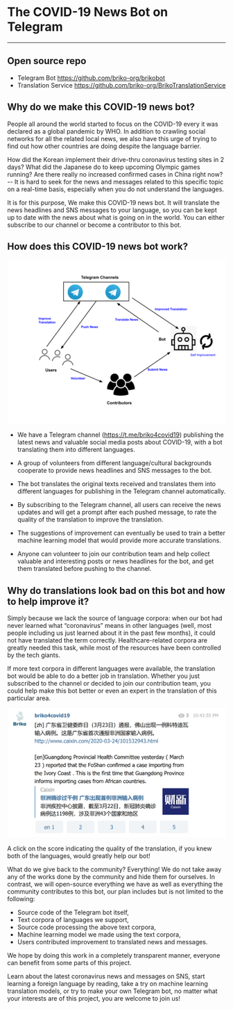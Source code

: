 # The COVID-19 News Bot on Telegram
----------
## Open source repo
* Telegram Bot https://github.com/briko-org/brikobot
* Translation Service https://github.com/briko-org/BrikoTranslationService

## Why do we make this COVID-19 news bot?
People all around the world started to focus on the COVID-19 every it was declared as a global pandemic by WHO. In addition to crawling social networks for all the related local news, we also have this urge of trying to find out how other countries are doing despite the language barrier. 

How did the Korean implement their drive-thru coronavirus testing sites in 2 days? What did the Japanese do to keep upcoming Olympic games running? Are there really no increased confirmed cases in China right now? -- It is hard to seek for the news and messages related to this specific topic on a real-time basis, especially when you do not understand the languages.

It is for this purpose, We make this COVID-19 news bot. It will translate the news headlines and SNS messages to your language, so you can be kept up to date with the news about what is going on in the world. You can either subscribe to our channel or become a contributor to this bot.

## How does this COVID-19 news bot work?

![](./Telegram_bot_1.png)

* We have a Telegram channel (https://t.me/briko4covid19) publishing the latest news and valuable social media posts about COVID-19, with a bot translating them into different languages.

* A group of volunteers from different language/cultural backgrounds cooperate to provide news headlines and SNS messages to the bot.

* The bot translates the original texts received and translates them into different languages for publishing in the Telegram channel automatically. 

* By subscribing to the Telegram channel, all users can receive the news updates and will get a prompt after each pushed message, to rate the quality of the translation to improve the translation.

* The suggestions of improvement can eventually be used to train a better machine learning model that would provide more accurate translations.

* Anyone can volunteer to join our contribution team and help collect valuable and interesting posts or news headlines for the bot, and get them translated before pushing to the channel.


## Why do translations look bad on this bot and how to help improve it?

Simply because we lack the source of language corpora: when our bot had never learned what “coronavirus” means in other languages (well, most people including us just learned about it in the past few months), it could not have translated the term correctly. Healthcare-related corpora are greatly needed this task, while most of the resources have been controlled by the tech giants.

If more text corpora in different languages were available, the translation bot would be able to do a better job in translation. Whether you just subscribed to the channel or decided to join our contribution team, you could help make this bot better or even an expert in the translation of this particular area. 

![](./Telegram_bot_2.png)

A click on the score indicating the quality of the translation, if you knew both of the languages, would greatly help our bot!

What do we give back to the community?
Everything! We do not take away any of the works done by the community and hide them for ourselves. In contrast, we will open-source everything we have as well as everything the community contributes to this bot, our plan includes but is not limited to the following:

* Source code of the Telegram bot itself,
* Text corpora of languages we support,
* Source code processing the above text corpora,
* Machine learning model we made using the text corpora,
* Users contributed improvement to translated news and messages.

We hope by doing this work in a completely transparent manner, everyone can benefit from some parts of this project. 

Learn about the latest coronavirus news and messages on SNS, start learning a foreign language by reading, take a try on machine learning translation models, or try to make your own Telegram bot, no matter what your interests are of this project, you are welcome to join us!





